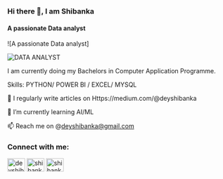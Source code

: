 ### Hi there 👋, I am Shibanka
#### A passionate Data analyst
![A passionate Data analyst]



![DATA ANALYST](https://github.com/user-attachments/assets/8a8ca96e-1f61-4f5c-b69b-079d2a3e7f23)




I am currently doing my Bachelors in Computer Application Programme.

Skills: PYTHON/ POWER BI / EXCEL/ MYSQL 

📝 I regularly write articles on Https://medium.com/@deyshibanka

🌱 I’m currently learning AI/ML

📫 Reach me on  @deyshibanka@gmail.com




<h3 align="left">Connect with me:</h3>
<p align="left">
<a href="https://twitter.com/deyshibanka" target="blank"><img align="center" src="https://raw.githubusercontent.com/rahuldkjain/github-profile-readme-generator/master/src/images/icons/Social/twitter.svg" alt="deyshibanka" height="30" width="40" /></a>
<a href="https://linkedin.com/in/shibanka dey" target="blank"><img align="center" src="https://raw.githubusercontent.com/rahuldkjain/github-profile-readme-generator/master/src/images/icons/Social/linked-in-alt.svg" alt="shibanka dey" height="30" width="40" /></a>
<a href="https://kaggle.com/shibankadey" target="blank"><img align="center" src="https://raw.githubusercontent.com/rahuldkjain/github-profile-readme-generator/master/src/images/icons/Social/kaggle.svg" alt="shibankadey" height="30" width="40" /></a>
</p>
